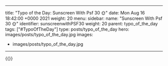 
---
title: "Typo of the Day: Sunscreen With Psf 30 🌞"
date: Mon Aug 16 18:42:00 +0000 2021
weight: 20
menu:
  sidebar:
    name: "Sunscreen With Psf 30 🌞"
    identifier: sunscreenwithPSF30
    weight: 20
    parent: typo_of_the_day
tags: ["#TypoOfTheDay"]
type: posts/typo_of_the_day
hero: images/posts/typo_of_the_day.jpg
images:
- images/posts/typo_of_the_day.jpg
---


{{<x user="mariatta" id="1427339877889183744">}}

